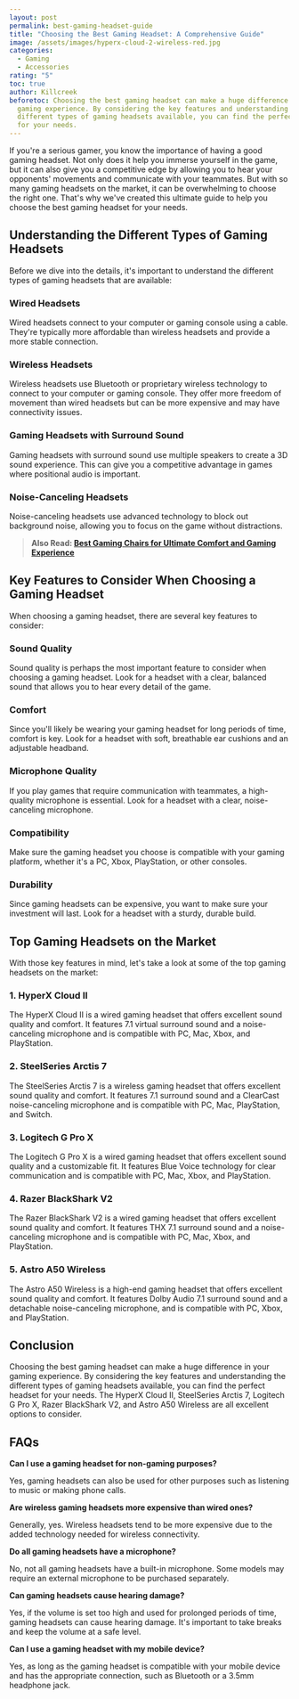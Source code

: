 ```yaml
---
layout: post
permalink: best-gaming-headset-guide
title: "Choosing the Best Gaming Headset: A Comprehensive Guide"
image: /assets/images/hyperx-cloud-2-wireless-red.jpg
categories:
  - Gaming
  - Accessories
rating: "5"
toc: true
author: Killcreek
beforetoc: Choosing the best gaming headset can make a huge difference in your
  gaming experience. By considering the key features and understanding the
  different types of gaming headsets available, you can find the perfect headset
  for your needs.
---
```


If you're a serious gamer, you know the importance of having a good gaming headset. Not only does it help you immerse yourself in the game, but it can also give you a competitive edge by allowing you to hear your opponents' movements and communicate with your teammates. But with so many gaming headsets on the market, it can be overwhelming to choose the right one. That's why we've created this ultimate guide to help you choose the best gaming headset for your needs.

## Understanding the Different Types of Gaming Headsets

Before we dive into the details, it's important to understand the different types of gaming headsets that are available:

### Wired Headsets

Wired headsets connect to your computer or gaming console using a cable. They're typically more affordable than wireless headsets and provide a more stable connection.

### Wireless Headsets

Wireless headsets use Bluetooth or proprietary wireless technology to connect to your computer or gaming console. They offer more freedom of movement than wired headsets but can be more expensive and may have connectivity issues.

### Gaming Headsets with Surround Sound

Gaming headsets with surround sound use multiple speakers to create a 3D sound experience. This can give you a competitive advantage in games where positional audio is important.

### Noise-Canceling Headsets

Noise-canceling headsets use advanced technology to block out background noise, allowing you to focus on the game without distractions.

> **A﻿lso Read: [Best Gaming Chairs for Ultimate Comfort and Gaming Experience](https://bundledeals.xyz/best-gaming-chairs-for-ultimate-comfort-and-gaming-experience/)**

## Key Features to Consider When Choosing a Gaming Headset

When choosing a gaming headset, there are several key features to consider:

### Sound Quality

Sound quality is perhaps the most important feature to consider when choosing a gaming headset. Look for a headset with a clear, balanced sound that allows you to hear every detail of the game.

### Comfort

Since you'll likely be wearing your gaming headset for long periods of time, comfort is key. Look for a headset with soft, breathable ear cushions and an adjustable headband.

### Microphone Quality

If you play games that require communication with teammates, a high-quality microphone is essential. Look for a headset with a clear, noise-canceling microphone.

### Compatibility

Make sure the gaming headset you choose is compatible with your gaming platform, whether it's a PC, Xbox, PlayStation, or other consoles.

### Durability

Since gaming headsets can be expensive, you want to make sure your investment will last. Look for a headset with a sturdy, durable build.

## Top Gaming Headsets on the Market

With those key features in mind, let's take a look at some of the top gaming headsets on the market:

### 1. HyperX Cloud II

The HyperX Cloud II is a wired gaming headset that offers excellent sound quality and comfort. It features 7.1 virtual surround sound and a noise-canceling microphone and is compatible with PC, Mac, Xbox, and PlayStation.

<script type="text/javascript">
amzn_assoc_tracking_id = "bundle86-20";
amzn_assoc_ad_mode = "manual";
amzn_assoc_ad_type = "smart";
amzn_assoc_marketplace = "amazon";
amzn_assoc_region = "US";
amzn_assoc_design = "enhanced_links";
amzn_assoc_asins = "B00SAYCVTQ";
amzn_assoc_placement = "adunit";
amzn_assoc_linkid = "1d5909588effd804542f7c630aca7ad3";
</script>

<script src="//z-na.amazon-adsystem.com/widgets/onejs?MarketPlace=US"></script>

### 2. SteelSeries Arctis 7

The SteelSeries Arctis 7 is a wireless gaming headset that offers excellent sound quality and comfort. It features 7.1 surround sound and a ClearCast noise-canceling microphone and is compatible with PC, Mac, PlayStation, and Switch.

<script type="text/javascript">
amzn_assoc_tracking_id = "bundle86-20";
amzn_assoc_ad_mode = "manual";
amzn_assoc_ad_type = "smart";
amzn_assoc_marketplace = "amazon";
amzn_assoc_region = "US";
amzn_assoc_design = "enhanced_links";
amzn_assoc_asins = "B0B15QM5LL";
amzn_assoc_placement = "adunit";
amzn_assoc_linkid = "d3e45a7239d98a60902c2e4777eed0f3";
</script>

<script src="//z-na.amazon-adsystem.com/widgets/onejs?MarketPlace=US"></script>

### 3. Logitech G Pro X

The Logitech G Pro X is a wired gaming headset that offers excellent sound quality and a customizable fit. It features Blue Voice technology for clear communication and is compatible with PC, Mac, Xbox, and PlayStation.

<script type="text/javascript">
amzn_assoc_tracking_id = "bundle86-20";
amzn_assoc_ad_mode = "manual";
amzn_assoc_ad_type = "smart";
amzn_assoc_marketplace = "amazon";
amzn_assoc_region = "US";
amzn_assoc_design = "enhanced_links";
amzn_assoc_asins = "B087LXCTFJ";
amzn_assoc_placement = "adunit";
amzn_assoc_linkid = "7a2a0c3c6b7467b0ca10f08820623ee6";
</script>

<script src="//z-na.amazon-adsystem.com/widgets/onejs?MarketPlace=US"></script>

### 4. Razer BlackShark V2

The Razer BlackShark V2 is a wired gaming headset that offers excellent sound quality and comfort. It features THX 7.1 surround sound and a noise-canceling microphone and is compatible with PC, Mac, Xbox, and PlayStation.

<script type="text/javascript">
amzn_assoc_tracking_id = "bundle86-20";
amzn_assoc_ad_mode = "manual";
amzn_assoc_ad_type = "smart";
amzn_assoc_marketplace = "amazon";
amzn_assoc_region = "US";
amzn_assoc_design = "enhanced_links";
amzn_assoc_asins = "B086PKMZ21";
amzn_assoc_placement = "adunit";
amzn_assoc_linkid = "8c040301f6c2a5ae7ab4a9d93043fc3a";
</script>

<script src="//z-na.amazon-adsystem.com/widgets/onejs?MarketPlace=US"></script>

### 5. Astro A50 Wireless

The Astro A50 Wireless is a high-end gaming headset that offers excellent sound quality and comfort. It features Dolby Audio 7.1 surround sound and a detachable noise-canceling microphone, and is compatible with PC, Xbox, and PlayStation.

<script type="text/javascript">
amzn_assoc_tracking_id = "bundle86-20";
amzn_assoc_ad_mode = "manual";
amzn_assoc_ad_type = "smart";
amzn_assoc_marketplace = "amazon";
amzn_assoc_region = "US";
amzn_assoc_design = "enhanced_links";
amzn_assoc_asins = "B07R6PCJYX";
amzn_assoc_placement = "adunit";
amzn_assoc_linkid = "2563dc58f159523ed7b6d02eb0cecda3";
</script>

<script src="//z-na.amazon-adsystem.com/widgets/onejs?MarketPlace=US"></script>

## Conclusion

Choosing the best gaming headset can make a huge difference in your gaming experience. By considering the key features and understanding the different types of gaming headsets available, you can find the perfect headset for your needs. The HyperX Cloud II, SteelSeries Arctis 7, Logitech G Pro X, Razer BlackShark V2, and Astro A50 Wireless are all excellent options to consider.

## FAQs

**Can I use a gaming headset for non-gaming purposes?**

Yes, gaming headsets can also be used for other purposes such as listening to music or making phone calls.

**Are wireless gaming headsets more expensive than wired ones?**

Generally, yes. Wireless headsets tend to be more expensive due to the added technology needed for wireless connectivity.

**Do all gaming headsets have a microphone?**

No, not all gaming headsets have a built-in microphone. Some models may require an external microphone to be purchased separately.

**Can gaming headsets cause hearing damage?**

Yes, if the volume is set too high and used for prolonged periods of time, gaming headsets can cause hearing damage. It's important to take breaks and keep the volume at a safe level.

**Can I use a gaming headset with my mobile device?**

Yes, as long as the gaming headset is compatible with your mobile device and has the appropriate connection, such as Bluetooth or a 3.5mm headphone jack.
